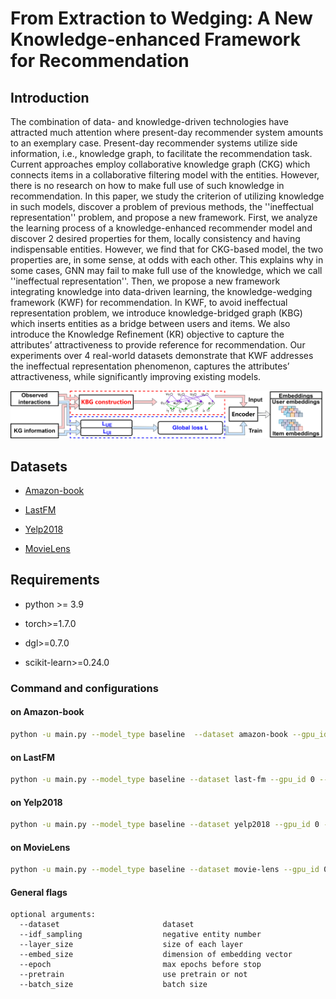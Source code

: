 # From Extraction to Wedging: A New Knowledge-enhanced Framework for Recommendation
<!--#### -->
## Introduction

The combination of data- and knowledge-driven technologies have attracted much attention where present-day recommender system amounts to an exemplary case. 
Present-day recommender systems utilize side information, i.e., knowledge graph, to  facilitate the recommendation task. 
Current approaches employ collaborative knowledge graph (CKG) which connects items in a collaborative filtering model with the entities. 
However, there is no research on how to make full use of such knowledge in recommendation. 
In this paper, we study the criterion of utilizing knowledge in such models, discover a problem of previous methods, 
the ''ineffectual representation'' problem, and propose a new framework. 
First, we analyze the learning process of a knowledge-enhanced recommender model and discover $2$ desired properties for them, 
locally consistency and having indispensable entities. 
However, we find that for CKG-based model, the two properties are, in some sense, at odds with each other. 
This explains why in some cases, GNN may fail to make full use of the knowledge, which we call ''ineffectual representation''. 
Then, we propose a new framework integrating knowledge into data-driven learning, the knowledge-wedging framework (KWF) for recommendation. 
In KWF, to avoid ineffectual representation problem, 
we introduce  knowledge-bridged graph (KBG) which inserts entities as a bridge between users and items. 
We also introduce the Knowledge Refinement (KR) objective to capture the attributes’ attractiveness to provide reference for recommendation. 
Our experiments over $4$ real-world datasets demonstrate that KWF addresses the ineffectual representation phenomenon, 
captures the attributes’ attractiveness, while significantly improving existing models.

![image](Images/KWF.png "The structure of Knowledge-wedging Frame work")
## Datasets

* [Amazon-book](http://jmcauley.ucsd.edu/data/amazon)

* [LastFM](https://grouplens.org/datasets/)

* [Yelp2018](https://www.yelp.com/dataset/challenge)

* [MovieLens](https://grouplens.org/datasets/movielens/)

## Requirements

* python >= 3.9

* torch>=1.7.0

* dgl>=0.7.0

* scikit-learn>=0.24.0






### Command and configurations

#### on Amazon-book
```bash
python -u main.py --model_type baseline  --dataset amazon-book --gpu_id 0 --ue_lambda 0.1 --idf_sampling 1 --layer_size [64,32,16] --embed_size 64 --lr 0.0001 --epoch 3000 --verbose 1 --save_flag 1 --pretrain -1 --batch_size 8192 --sprate 1
```
#### on LastFM
```bash
python -u main.py --model_type baseline --dataset last-fm --gpu_id 0 --ue_lambda 0.1 --idf_sampling 1 --layer_size [64,32,16] --embed_size 64 --lr 0.0001 --epoch 3000 --verbose 1 --save_flag 1 --pretrain -1 --batch_size 8192 --sprate 1
```
#### on Yelp2018
```bash
python -u main.py --model_type baseline --dataset yelp2018 --gpu_id 0 --ue_lambda 0.1 --idf_sampling 1 --layer_size [64,32,16] --embed_size 64 --lr 0.0001 --epoch 3000 --verbose 1 --save_flag 1 --pretrain -1 --batch_size 8192 --sprate 1
```
#### on MovieLens
```bash
python -u main.py --model_type baseline --dataset movie-lens --gpu_id 0 --ue_lambda 0.4 --idf_sampling 1 --layer_size [64,32,16] --embed_size 64 --lr 0.0001 --epoch 3000 --verbose 1 --save_flag 1 --pretrain -1 --batch_size 8192 --sprate 1
```
#### General flags

```{txt}
optional arguments:
  --dataset                       dataset                               
  --idf_sampling                  negative entity number
  --layer_size                    size of each layer
  --embed_size                    dimension of embedding vector 
  --epoch                         max epochs before stop
  --pretrain                      use pretrain or not
  --batch_size                    batch size
```